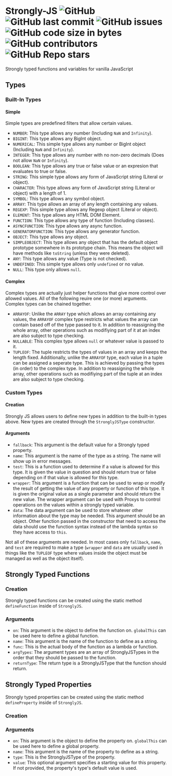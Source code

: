 # Strongly-JS ![GitHub](https://img.shields.io/github/license/SteveBeeblebrox/Strongly-JS?style=flat-square) ![GitHub last commit](https://img.shields.io/github/last-commit/SteveBeeblebrox/Strongly-JS?style=flat-square) ![GitHub issues](https://img.shields.io/github/issues-raw/SteveBeeblebrox/Strongly-JS?style=flat-square) ![GitHub code size in bytes](https://img.shields.io/github/languages/code-size/SteveBeeblebrox/Strongly-JS?style=flat-square) ![GitHub contributors](https://img.shields.io/github/contributors/SteveBeeblebrox/Strongly-JS?color=007EC6&style=flat-square) ![GitHub Repo stars](https://img.shields.io/github/stars/SteveBeeblebrox/Strongly-JS?style=flat-square)
Strongly typed functions and variables for vanilla JavaScript
## Types
### Built-In Types
#### Simple
Simple types are predefined filters that allow certain values.
+ `NUMBER`: This type allows any number (Including `NaN` and `Infinity`).
+ `BIGINT`: This type allows any BigInt object.
+ `NUMERICAL`: This simple type allows any number or BigInt object (Including `NaN` and `Infinity`).
+ `INTEGER`: This type allows any number with no non-zero decimals (Does not allow `NaN` or `Infinity`).
+ `BOOLEAN`: This type allows any true or false value or an expresion that evaluates to true or false.
+ `STRING`: This simple type allows any form of JavaScript string (Literal or object).
+ `CHARACTER`: This type allows any form of JavaScript string (Literal or object) with a length of 1.
+ `SYMBOL`: This type allows any symbol object.
+ `ARRAY`: This type allows an array of any length containing any values.
+ `REGEXP`: This simple type allows any Regexp object (Literal or object).
+ `ELEMENT`: This type allows any HTML DOM Element.
+ `FUNCTION`: This type allows any type of function (Including classes).
+ `ASYNCFUNCTION`: This type allows any async function.
+ `GENERATORFUNCTION`: This type allows any generator function.
+ `OBJECT`: This type allows any object.
+ `SIMPLEOBJECT`: This type allows any object that has the default object prototype somewhere in its prototype chain. This means the object will have methods like `toString` (unless they were deleted).
+ `ANY`: This type allows any value (Type is not checked).
+ `UNDEFINED`: This simple type allows only `undefined` or no value.
+ `NULL`: This type only allows `null`.
#### Complex
Complex types are actually just helper functions that give more control over allowed values. All of the following reuire one (or more) arguments. Complex types can be chained together.
+ `ARRAYOF`: Unlike the `ARRAY` type which allows an array containing any values, the `ARRAYOF` complex type restricts what values the array can contain based off of the type passed to it. In addition to reassigning the whole array, other operations such as modifiying part of it at an index are also subject to type checking.
+ `NULLABLE`: This complex type allows `null` or whatever value is passed to it.
+ `TUPLEOF`: The tuple restricts the types of values in an array and keeps the length fixed. Additionally, unlike the `ARRAYOF` type, each value in a tuple can be assigned a seperate type. This is achieved by passing the types (in order) to the complex type. In addition to reassigning the whole array, other operations such as modifiying part of the tuple at an index are also subject to type checking.
### Custom Types
#### Creation
Strongly JS allows users to define new types in addition to the built-in types above. New types are created through the `StronglyJSType` constructor.
#### Arguments
+ `fallback`: This argument is the default value for a Strongly typed property.
+ `name`: This argument is the name of the type as a string. The name will show up in error messages.
+ `test`: This is a function used to determine if a value is allowed for this type. It is given the value in question and should return true or false depending on if that value is allowed for this type.
+ `wrapper`: This argument is a function that can be used to wrap or modify the result of getting the value of any property or function of this type. It is given the original value as a single parameter and should return the new value. The wrapper argument can be used with Proxys to control operations on the values within a strongly typed variable.
+ `data`: The data argument can be used to store whatever other information about the type may be needed. This argument should be an object. Other function passed in the constructor that need to access the data should use the function syntax instead of the lambda syntax so they have access to `this`.  
  
Not all of these arguments are needed. In most cases only `fallback`, `name`, and `test` are required to make a type (`wrapper` and `data` are usually used in things like the `TUPLEOF` type where values inside the object must be managed as well as the object itself).
## Strongly Typed Functions
### Creation
Strongly typed functions can be created using the static method `defineFunction` inside of `StronglyJS`.
### Arguments
+ `on`: This argument is the object to define the function on. `globalThis` can be used here to define a global function.
+ `name`: This argument is the name of the function to define as a string.
+ `func`: This is the actual body of the function as a lambda or function.
+ `argTypes`: The argument types are an array of StronglyJSTypes in the order that they should be passed to the function.
+ `returnType`: The return type is a StronglyJSType that the function should return.
## Strongly Typed Properties
Strongly typed properties can be created using the static method `defineProperty` inside of `StronglyJS`.
### Creation
### Arguments
+ `on`: This argument is the object to define the property on. `globalThis` can be used here to define a global property.
+ `name`: This argument is the name of the property to define as a string.
+ `type`: This is the StronglyJSType of the property.
+ `value`: This optional argument specifies a starting value for this property. If not provided, the property's type's default value is used.
